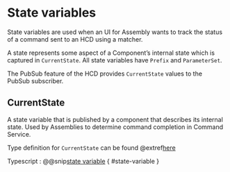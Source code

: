 # State variables

State variables are used when an UI for Assembly wants to track the status of a command sent to an HCD using a matcher.

A state represents some aspect of a Component’s internal state which is captured in `CurrentState`.
All state variables have `Prefix` and `ParameterSet`.

The PubSub feature of the HCD provides `CurrentState` values to the PubSub subscriber.

## CurrentState

A state variable that is published by a component that describes its internal state. Used by Assemblies to determine command completion in Command Service.

Type definition for `CurrentState` can be found @extref[here](ts-docs:classes/models.currentstate.html)

Typescript
:   @@snip[state variable](../../../../example/src/documentation/params/StateVariableExample.ts) { #state-variable }
